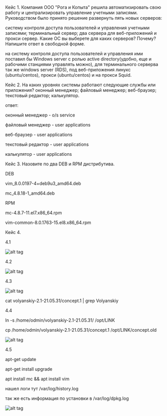Кейс 1.
Компания ООО "Рога и Копыта" решила автоматизировать свою работу и централизировать управление учетными записями. Руководством было принято решение развернуть пять новых серверов:

систему контроля доступа пользователей и управления учетными записями;
терминальный сервер;
два сервера для веб-приложений и прокси сервер.
Какие ОС вы выберете для каких серверов? Почему?
Напишите ответ в свободной форме.

на систему контроля доступа пользователей и управления ими поставил бы Windows server c ролью active directory(удобно, еще и рабочими станциями управлять можно), для терминального серверва так же windows server (RDS), под веб-приложения линукс (ubuntu/centos), прокси (ubuntu/centos) и на прокси Squid.

Кейс 2.
На каких уровнях системы работают следующие службы или приложения?
оконный менеджер;
файловый менеджер;
веб-браузер;
текстовый редактор;
калькулятор.

ответ:

оконный менеджер - o/s service

файловый менеджер - user applications

веб-браузер - user applications

текстовый редактор - user applications

калькулятор - user applications

Кейс 3.
Назовите по два DEB и RPM дистрибутива.

DEB

vim_8.0.0197-4+deb9u3_amd64.deb

mc_4.8.18-1_amd64.deb

RPM

mc-4.8.7-11.el7.x86_64.rpm

vim-common-8.0.1763-15.el8.x86_64.rpm




Кейс 4.

4.1

![alt tag](https://github.com/avo1yanskiy/slin-homeworks/blob/main/image/Screenshot_84.png "4.1")

4.2

![alt tag](https://github.com/avo1yanskiy/slin-homeworks/blob/main/image/Screenshot_85.png "4.2")

4.3

![alt tag](https://github.com/avo1yanskiy/slin-homeworks/blob/main/image/Screenshot_88.png "4.3")

cat volyanskiy-2.1-21.05.31/concept.1 | grep Volyanskiy

4.4

ln -s /home/odmin/volyanskiy-2.1-21.05.31/ /opt/LINK

 cp /home/odmin/volyanskiy-2.1-21.05.31/concept.1 /opt/LINK/concept.old

![alt tag](https://github.com/avo1yanskiy/slin-homeworks/blob/main/image/Screenshot_89.png "4.4")

4.5

apt-get update

apt-get install upgrade

apt install mc && apt install vim

нашел логи тут /var/log/history.log

так же есть информация по установки в /var/log/dpkg.log


![alt tag](https://github.com/avo1yanskiy/slin-homeworks/blob/main/image/Screenshot_90.png "45")

